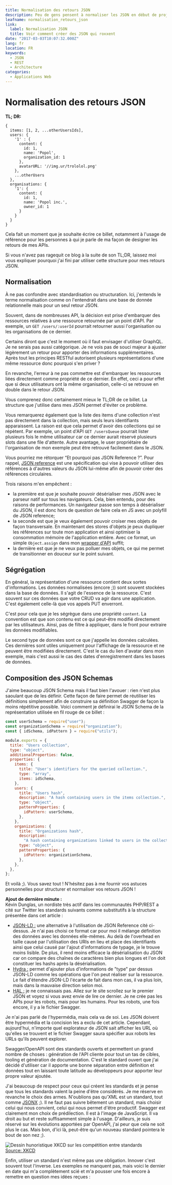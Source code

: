 ```yaml
---
title: Normalisation des retours JSON
description: Peu de gens pensent à normaliser les JSON en début de projet. C'est dommage car c'est le meilleur moment pour.
leafname: normalisation_retours_json
link:
  label: Normalisation JSON
  title: Voir comment créer des JSON qui roxxent
date: "2017-03-03T10:07:32.000Z"
lang: fr
location: FR
keywords:
  - JSON
  - REST
  - Architecture
categories:
  - Applications Web
---
```


# Normalisation des retours JSON

**TL; DR:**

```
{
  items: [1, 2, ...otherUsersIds],
  users: {
    '1' : {
      content: {
        id: 1,
        name: 'Popol',
        organization_id: 1
      },
      avatarURL: '//img.ur/trololol.png'
    },
    ...otherUsers
  },
  organisations: {
    '1': {
      content: {
        id: 1,
        name: 'Popol inc.',
        owner_id: 1
      }
    }
  }
}
```

Cela fait un moment que je souhaite écrire ce billet, notamment à l'usage de référence pour les personnes à qui je parle de ma façon de designer les retours de mes APIs.

Si vous n'avez pas ragequit ce blog à la suite de son TL;DR, laissez moi vous expliquer pourquoi j'ai fini par utiliser cette structure pour mes retours JSON.

## Normalisation

À ne pas confondre avec standardisation ou structuration. Ici, j'entends le terme normalisation comme on l'entendrait dans une base de donnée relationnelle mais pour un seul retour JSON.

Souvent, dans de nombreuses API, la décision est prise d'embarquer des ressources relatives à une ressource retournée par un point d'API. Par exemple, un `GET /users/:userId` pourrait retourner aussi l'organisation ou les organisations de ce dernier.

Certains diront que c'est le moment où il faut envisager d'utiliser GraphQL. Je ne serais pas aussi catégorique. Je ne vois pas de souci majeur à ajuster légèrement un retour pour apporter des informations supplémentaires. Après tout les principes RESTful autorisent plusieurs représentations d'une même ressource donc pourquoi s'en priver ?

En revanche, l'erreur à ne pas commettre est d'embarquer les ressources liées directement comme propriété de ce dernier. En effet, ceci a pour effet que si deux utilisateurs ont la même organisation, celle-ci se retrouve en double dans le retour JSON.

Vous comprenez donc certainement mieux le TL;DR de ce billet. La structure que j'utilise dans mes JSON permet d'éviter ce problème.

Vous remarquerez également que la liste des items d'une collection n'est pas directement dans la collection, mais seuls leurs identifiants apparaissent. La raison est que cela permet d'avoir des collections qui se répètent. Par exemple, un point d'API `GET /usersQueue` pourrait lister plusieurs fois le même utilisateur car ce dernier aurait réservé plusieurs slots dans une file d'attente. Autre avantage, le user propriétaire de l'organisation de mon exemple peut être retrouvé facilement dans le JSON.

Vous pourriez me rétorquer “Et pourquoi pas JSON Reference ?”. Pour rappel, [JSON reference](https://tools.ietf.org/html/draft-pbryan-zyp-json-ref-03) est une spécification qui vise à pouvoir utiliser des références à d'autres valeurs du JSON lui-même afin de pouvoir créer des références circulaires.

Trois raisons m'en empêchent :

- la première est que je souhaite pouvoir désérialiser mes JSON avec le parseur natif sur tous les navigateurs. Cela, bien entendu, pour des raisons de performances. Un navigateur passe son temps à désérialiser du JSON, il est donc hors de question de faire cela en JS avec un polyfill de JSON reference;
- la seconde est que je veux également pouvoir croiser mes objets de façon transversale. En maintenant des stores d'objets je peux dupliquer les références sur toute mon application et ainsi optimiser la consommation mémoire de l'application entière. Avec ce format, un simple `Object.assign` dans mon [wrapper d'API](./generation%5Fapi%5Fcliente.html) suffit;
- la dernière est que je ne veux pas polluer mes objets, ce qui me permet de transitionner en douceur sur le point suivant.

## Ségrégation

En général, la représentation d'une ressource contient deux sortes d'informations. Les données normalisées (encore ;)) sont souvent stockées dans la base de données. Il s'agit de l'essence de la ressource. C'est souvent sur ces données que votre CRUD va agir dans une application. C'est également celle-là que vos appels PUT enverront.

C'est pour cela que je les ségrègue dans une propriété `content`. La convention est que son contenu est ce qui peut-être modifié directement par les utilisateurs. Ainsi, pas de filtre à appliquer, dans le front pour extraire les données modifiables.

Le second type de données sont ce que j'appelle les données calculées. Ces dernières sont utiles uniquement pour l'affichage de la ressource et ne peuvent être modifiées directement. C'est le cas du lien d'avatar dans mon exemple, mais c'est aussi le cas des dates d'enregistrement dans les bases de données.

## Composition des JSON Schemas

J'aime beaucoup JSON Schema mais il faut bien l'avouer : rien n'est plus saoulant que de les définir. Cette façon de faire permet de réutiliser les définitions simplement afin de construire sa définition Swagger de façon la moins répétitive possible. Voici comment je définirai le JSON Schema de la représentation utilisée en fil rouge de ce billet :

```js
const userSchema = require("user");
const organizationSchema = require("organization");
const { idSchema, idPattern } = require("utils");

module.exports = {
  title: "Users collection",
  type: "object",
  additionalProperties: false,
  properties: {
    items: {
      title: "User's identifiers for the queried collection.",
      type: "array",
      items: idSchema,
    },
    users: {
      title: "Users hash",
      description: "A hash containing users in the items collection.",
      type: "object",
      patternProperties: {
        idPattern: userSchema,
      },
    },
    organizations: {
      title: "Organizations hash",
      description:
        "A hash containing organizations linked to users in the collection.",
      type: "object",
      patternProperties: {
        idPattern: organizationSchema,
      },
    },
  },
};
```

Et voilà ;). Vous savez tout ! N'hésitez pas à me fournir vos astuces personnelles pour structurer et normaliser vos retours JSON !

**Ajout de dernière minute :**  
 Kévin Dunglas, un nordiste très actif dans les communautés PHP/REST a cité sur Twitter les standards suivants comme substitutifs à la structure présentée dans cet article :

- [JSON-LD :](http://json-ld.org/) une alternative à l'utilisation de JSON Reference cité ci-dessus. Je n'ai pas choisi ce format car pour moi il mélange définition des données avec les données elle-mêmes. Au delà de l'overhead en taille causé par l'utilisation des URIs en lieu et place des identifiants ainsi que celui causé par l'ajout d'informations de typage, je le trouve moins lisible. De plus, il rend moins efficace la désérialisation du JSON car on compare des chaînes de caractères bien plus longues et l'on doit constituer les hashs après la désérialisation.
- [Hydra :](http://www.hydra-cg.com/spec/latest/core/) permet d'ajouter plus d'informations de "type" par dessus JSON-LD comme les opérations que l'on peut réaliser sur la ressource. Le fait d'étendre JSON-LD l'écarte de fait dans mon cas, il va plus loin, mais dans la mauvaise direction selon moi.
- [HAL :](http://stateless.co/hal%5Fspecification.html) je ne connaissais pas. Allez sur le site scrollez sur le premier JSON et voyez si vous avez envie de lire ce dernier. Je ne crée pas les APIs pour les robots, mais pour les humains. Pour les robots, une fois encore, il y a le fichier Swagger.

Je n'ai pas parlé de l'hypermédia, mais cela va de soi. Les JSON doivent être hypermédia et la concision les a exclu de cet article. Cependant, aujourd'hui, n'importe quel explorateur de JSON sait afficher les URL où qu'elles se trouvent et le fichier Swagger saura spécifier aux robots les URLs qu'ils peuvent explorer.

Swagger/OpenAPI sont des standards ouverts et permettent un grand nombre de choses : génération de l'API cliente pour tout un tas de cibles, tooling et génération de documentation. C'est le standard ouvert que j'ai décidé d'utiliser car il apporte une bonne séparation entre définition et données tout en laissant toute latitude au développeurs pour apporter leur propre valeur ajoutée.

J'ai beaucoup de respect pour ceux qui créent les standards et je pense que tous les standards valent la peine d'être considérés. Je me réserve en revanche le choix des armes. N'oublions pas qu'XML est un standard, tout comme [JSONX](https://www.ibm.com/support/knowledgecenter/SS9H2Y%5F7.1.0/com.ibm.dp.doc/json%5Fjsonx.html) ;). Il ne faut pas suivre bêtement un standard, mais choisir celui qui nous convient, celui qui nous permet d'être productif. Swagger est clairement mon choix de prédilection. Il est à l'image de JavaScript. Il va droit au but et reste suffisamment simple à l'usage. D'ailleurs, je suis réservé sur les évolutions apportées par OpenAPI, j'ai peur que cela ne soit plus le cas. Mais bon, d'ici là, peut-être qu'un nouveau standard pointera le bout de son nez ;).

![Dessin hunoristique XKCD sur les compétition entre standards](https://imgs.xkcd.com/comics/standards.png)  
[Source: XKCD](https://xkcd.com/927/)

Enfin, utiliser un standard n'est même pas une obligation. Innover c'est souvent tout l'inverse. Les exemples ne manquent pas, mais voici le dernier en date qui m'a complètement scié et m'a pousser une fois encore à remettre en question mes idées reçues :
